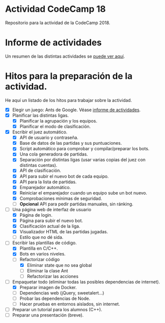 # Actividad CodeCamp 18
Repositorio para la actividad de la CodeCamp 2018.

# Informe de actividades

Un resumen de las distintas actividades se [puede ver aquí](https://github.com/ezequiel-umu/ActividadCodeCamp18/blob/master/INFORME.md).

# Hitos para la preparación de la actividad.

He aquí un listado de los hitos para trabajar sobre la actividad.

- [x] Elegir un juego: Ants de Google. Véase [informe de actividades](#informe-de-actividades).
- [x] Planificar las distintas ligas.
  - [x] Planificar la agrupación y los equipos.
  - [x] Planificar el modo de clasificación.
- [x] Escribir el juez automático.
  - [x] API de usuario y contraseña.
  - [x] Base de datos de las partidas y sus puntuaciones.
  - [x] Script automático para comprobar y compilar/preparar los bots.
  - [x] Una cola generadora de partidas.
  - [x] Separación por distintas ligas (usar varias copias del juez con distintas cuentas).
  - [x] API de clasificación.
  - [x] API para subir el nuevo bot de cada equipo.
  - [x] API para la lista de partidas.
  - [x] Emparejador automático.
  - [x] Reiniciar el emparejador cuando un equipo sube un bot nuevo.
  - [x] Comprobaciones mínimas de seguridad. 
  - [ ] **Opcional** API para pedir partidas manuales, sin ránking.
- [ ] Una página web de interfaz de usuario
  - [x] Página de login.
  - [x] Página para subir el nuevo bot.
  - [x] Clasificación actual de la liga.
  - [x] Visualizador HTML de las partidas jugadas. 
  - [ ] Estilo que no dé sida.
- [ ] Escribir las plantillas de código.
  - [x] Plantilla en C/C++.
  - [x] Bots en varios niveles.
  - [ ] Refactorizar código
    - [x] Eliminar state que no sea global
    - [ ] Eliminar la clase Ant
    - [ ] Refactorizar las acciones
- [ ] Empaquetar todo (eliminar todas las posibles dependencias de internet).
  - [x] Preparar imagen de Docker.
  - [ ] Dependencias web (jQuery, sweetalert...)
  - [ ] Probar las dependencias de Node.
  - [ ] Hacer pruebas en entornos aislados, sin internet.
- [ ] Preparar un tutorial para los alumnos (C++).
- [ ] Preparar una presentación (breve).  
